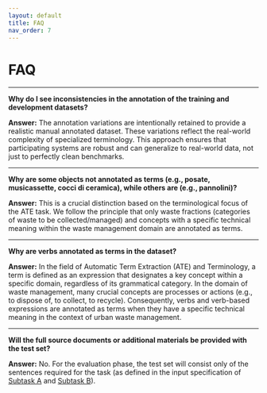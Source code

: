 ```yaml
---
layout: default
title: FAQ
nav_order: 7
---
```


# FAQ

---

**Why do I see inconsistencies in the annotation of the training and development datasets?**

**Answer:** The annotation variations are intentionally retained to provide a realistic manual annotated dataset.
These variations reflect the real-world complexity of specialized terminology.
This approach ensures that participating systems are robust and can generalize to real-world data, not just to perfectly clean benchmarks.

---

**Why are some objects not annotated as terms (e.g., posate, musicassette, cocci di ceramica), while others are (e.g., pannolini)?**

**Answer:** This is a crucial distinction based on the terminological focus of the ATE task.
We follow the principle that only waste fractions (categories of waste to be collected/managed) and concepts with a specific technical meaning within the waste management domain are annotated as terms.

---

**Why are verbs annotated as terms in the dataset?**

**Answer:** In the field of Automatic Term Extraction (ATE) and Terminology, a term is defined as an expression that designates a key concept within a specific domain, regardless of its grammatical category.	
In the domain of waste management, many crucial concepts are processes or actions (e.g., to dispose of, to collect, to recycle).
Consequently, verbs and verb-based expressions are annotated as terms when they have a specific technical meaning in the context of urban waste management.	

---

**Will the full source documents or additional materials be provided with the test set?**

**Answer:** No. For the evaluation phase, the test set will consist only of the sentences required for the task (as defined in the input specification of [Subtask A](subtask_a) and [Subtask B](subtask_b)).
